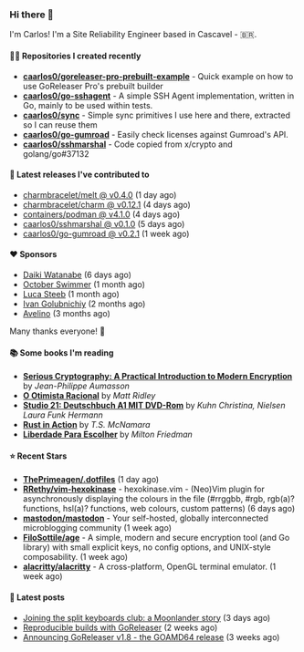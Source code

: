 ### Hi there 👋

I'm Carlos! I'm a Site Reliability Engineer based in Cascavel - 🇧🇷.

#### 👨‍💻 Repositories I created recently
- **[caarlos0/goreleaser-pro-prebuilt-example](https://github.com/caarlos0/goreleaser-pro-prebuilt-example)** - Quick example on how to use GoReleaser Pro&#39;s prebuilt builder
- **[caarlos0/go-sshagent](https://github.com/caarlos0/go-sshagent)** - A simple SSH Agent implementation, written in Go, mainly to be used within tests.
- **[caarlos0/sync](https://github.com/caarlos0/sync)** - Simple sync primitives I use here and there, extracted so I can reuse them
- **[caarlos0/go-gumroad](https://github.com/caarlos0/go-gumroad)** - Easily check licenses against Gumroad&#39;s API.
- **[caarlos0/sshmarshal](https://github.com/caarlos0/sshmarshal)** - Code copied from x/crypto and golang/go#37132

#### 🚀 Latest releases I've contributed to


- [charmbracelet/melt @ v0.4.0](https://github.com/charmbracelet/melt/releases/tag/v0.4.0) (1 day ago)
- [charmbracelet/charm @ v0.12.1](https://github.com/charmbracelet/charm/releases/tag/v0.12.1) (4 days ago)
- [containers/podman @ v4.1.0](https://github.com/containers/podman/releases/tag/v4.1.0) (4 days ago)
- [caarlos0/sshmarshal @ v0.1.0](https://github.com/caarlos0/sshmarshal/releases/tag/v0.1.0) (5 days ago)
- [caarlos0/go-gumroad @ v0.2.1](https://github.com/caarlos0/go-gumroad/releases/tag/v0.2.1) (1 week ago)

#### ❤️ Sponsors
- [Daiki Watanabe](https://github.com/daikw) (6 days ago)
- [October Swimmer](https://github.com/octoberswimmer) (1 month ago)
- [Luca Steeb](https://github.com/steebchen) (1 month ago)
- [Ivan Golubnichiy](https://github.com/h1kkan) (2 months ago)
- [Avelino](https://github.com/avelino) (3 months ago)

Many thanks everyone! 🙏

#### 📚 Some books I'm reading
- **[Serious Cryptography: A Practical Introduction to Modern Encryption](https://www.goodreads.com/book/show/36265193-serious-cryptography)** by _Jean-Philippe Aumasson_
- **[O Otimista Racional](https://www.goodreads.com/book/show/32706964-o-otimista-racional)** by _Matt Ridley_
- **[Studio 21: Deutschbuch A1 MIT DVD-Rom](https://www.goodreads.com/book/show/25495148-studio-21)** by _Kuhn Christina, Nielsen Laura Funk Hermann_
- **[Rust in Action](https://www.goodreads.com/book/show/45731908-rust-in-action)** by _T.S. McNamara_
- **[Liberdade Para Escolher](https://www.goodreads.com/book/show/17238591-liberdade-para-escolher)** by _Milton Friedman_

#### ⭐ Recent Stars


- **[ThePrimeagen/.dotfiles](https://github.com/ThePrimeagen/.dotfiles)** (1 day ago)
- **[RRethy/vim-hexokinase](https://github.com/RRethy/vim-hexokinase)** - hexokinase.vim - (Neo)Vim plugin for asynchronously displaying the colours in the file (#rrggbb, #rgb, rgb(a)? functions, hsl(a)? functions, web colours, custom patterns) (6 days ago)
- **[mastodon/mastodon](https://github.com/mastodon/mastodon)** - Your self-hosted, globally interconnected microblogging community (1 week ago)
- **[FiloSottile/age](https://github.com/FiloSottile/age)** - A simple, modern and secure encryption tool (and Go library) with small explicit keys, no config options, and UNIX-style composability. (1 week ago)
- **[alacritty/alacritty](https://github.com/alacritty/alacritty)** - A cross-platform, OpenGL terminal emulator. (1 week ago)

#### 📄 Latest posts
- [Joining the split keyboards club: a Moonlander story](https://carlosbecker.com/posts/split-keyboard-moonlander/) (3 days ago)
- [Reproducible builds with GoReleaser](https://carlosbecker.com/posts/goreleaser-reproducible-buids/) (2 weeks ago)
- [Announcing GoReleaser v1.8 - the GOAMD64 release](https://carlosbecker.com/posts/goreleaser-v1.8/) (3 weeks ago)
